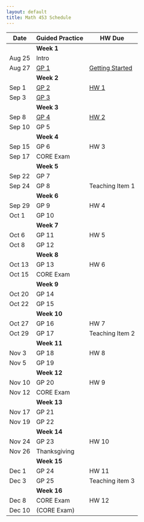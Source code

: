 ```yaml
---
layout: default
title: Math 453 Schedule
---
```


| Date   	| Guided Practice 	|  HW Due 	|
|--------	|---------	|-----------------	|
| 	| **Week 1**     	| |
| Aug 25 	| Intro  |	|
| Aug 27 	| [GP 1](/NSC-Math-453/GP1.html) | [Getting Started](http://www.overleaf.com/docs?snip_uri=https://raw.githubusercontent.com/sergeballif/NSC-Math-453/gh-pages/homework/Math453GettingStarted.tex&splash=none)	|
|     	|   **Week 2**      	|                 	|                	
| Sep 1 	| [GP 2](/NSC-Math-453/GP2.html) | [HW 1](http://www.overleaf.com/docs?snip_uri=https://raw.githubusercontent.com/sergeballif/NSC-Math-453/gh-pages/homework/Math453HW1.tex&splash=none)	|
| Sep 3 	| [GP 3](/NSC-Math-453/GP3.html)  | 	|   
|     	|   **Week 3**      	|                 	|                	
| Sep 8 	| [GP 4](/NSC-Math-453/GP4.html) | [HW 2](http://www.overleaf.com/docs?snip_uri=https://raw.githubusercontent.com/sergeballif/NSC-Math-453/gh-pages/homework/Math453HW2.tex&splash=none) |
| Sep 10 	| GP 5 | |    
|     	|   **Week 4**      	|                 	|  
| Sep 15 	| GP 6 | HW 3|              	
| Sep 17 	| CORE Exam |	|
|     	|   **Week 5**      	|                 	|                	
| Sep 22 	| GP 7 |  |
| Sep 24 	| GP 8 | Teaching Item 1 |
|     	|   **Week 6**      	|                 	|                	
| Sep 29 	| GP 9  | HW 4 |
| Oct 1 	| GP 10 |  |    
|     	|   **Week 7**      	|                 	|                	
| Oct 6  	| GP 11 | HW 5 |
| Oct 8 	| GP 12 | 	|        
|     	|   **Week 8**      	|                 	|                	
| Oct 13 	| GP 13 | HW 6 |
| Oct 15	| CORE Exam  | 	|
|     	|   **Week 9**      	|                 	|           
| Oct 20 	| GP 14 |	|     	
| Oct 22  | GP 15 |	|
|     	|   **Week 10**      	|                 	|                	
| Oct 27 	| GP 16 |	HW 7 |
| Oct 29 	| GP 17 | Teaching Item 2	|
|     	|   **Week 11**      	|                 	|                	
| Nov 3 	| GP 18  | HW 8 |
| Nov 5 	| GP 19  | 	|          
|     	|   **Week 12**      	|                 	|                	
| Nov 10 	| GP 20 | HW 9 |
| Nov 12 	| CORE Exam | 	|
|     	|   **Week 13**      	|                 	|  
| Nov 17 	| GP 21 |  |
| Nov 19 	| GP 22 | 	|          	
|     	|   **Week 14**      	|                 	|  
| Nov 24 	| GP 23 | HW 10  |
| Nov 26 	| Thanksgiving  |       	|
|     	|   **Week 15**      	|                 	|  
| Dec 1 	| GP 24 | HW 11  |
| Dec 3 	| GP 25 | Teaching item 3	|          	
|     	|   **Week 16**      	|                 	|  
| Dec 8 	| CORE Exam  | HW 12 |
| Dec 10 	| (CORE Exam)  | 	|  
